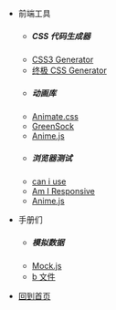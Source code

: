 - 前端工具
  - ##### CSS 代码生成器
  - [CSS3 Generator](http://css3generator.com/)
  - [终极 CSS Generator](https://webcode.tools/css-generator)
  - ##### 动画库
  - [Animate.css](https://animate.style/)
  - [GreenSock](https://greensock.com/)
  - [Anime.js](https://animejs.com/)
  - ##### 浏览器测试
  - [can i use](https://caniuse.com/)
  - [Am I Responsive](http://ami.responsivedesign.is/)
  - [Anime.js](http://ami.responsivedesign.is/)

* 手册们

  - ##### 模拟数据
  - [Mock.js](Mockjs.md)
  - [b 文件](bar/b)

* [回到首页](README.md)
